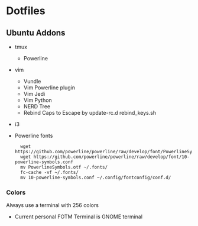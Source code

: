 # Dotfiles

## Ubuntu Addons
* tmux
    * Powerline
* vim
    * Vundle
    * Vim Powerline plugin
    * Vim Jedi
    * Vim Python
    * NERD Tree
    * Rebind Caps to Escape by update-rc.d rebind_keys.sh
* i3

* Powerline fonts

        wget https://github.com/powerline/powerline/raw/develop/font/PowerlineSymbols.otf
        wget https://github.com/powerline/powerline/raw/develop/font/10-powerline-symbols.conf
        mv PowerlineSymbols.otf ~/.fonts/
        fc-cache -vf ~/.fonts/ 
        mv 10-powerline-symbols.conf ~/.config/fontconfig/conf.d/ 

### Colors
Always use a terminal with 256 colors
- Current personal FOTM Terminal is GNOME terminal
